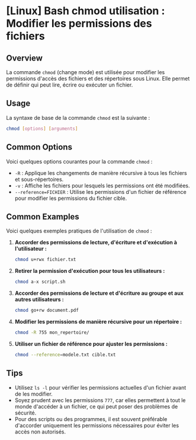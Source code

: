# [Linux] Bash chmod utilisation : Modifier les permissions des fichiers

## Overview
La commande `chmod` (change mode) est utilisée pour modifier les permissions d'accès des fichiers et des répertoires sous Linux. Elle permet de définir qui peut lire, écrire ou exécuter un fichier.

## Usage
La syntaxe de base de la commande `chmod` est la suivante :

```bash
chmod [options] [arguments]
```

## Common Options
Voici quelques options courantes pour la commande `chmod` :

- `-R` : Applique les changements de manière récursive à tous les fichiers et sous-répertoires.
- `-v` : Affiche les fichiers pour lesquels les permissions ont été modifiées.
- `--reference=FICHIER` : Utilise les permissions d'un fichier de référence pour modifier les permissions du fichier cible.

## Common Examples
Voici quelques exemples pratiques de l'utilisation de `chmod` :

1. **Accorder des permissions de lecture, d'écriture et d'exécution à l'utilisateur :**

   ```bash
   chmod u+rwx fichier.txt
   ```

2. **Retirer la permission d'exécution pour tous les utilisateurs :**

   ```bash
   chmod a-x script.sh
   ```

3. **Accorder des permissions de lecture et d'écriture au groupe et aux autres utilisateurs :**

   ```bash
   chmod go+rw document.pdf
   ```

4. **Modifier les permissions de manière récursive pour un répertoire :**

   ```bash
   chmod -R 755 mon_repertoire/
   ```

5. **Utiliser un fichier de référence pour ajuster les permissions :**

   ```bash
   chmod --reference=modele.txt cible.txt
   ```

## Tips
- Utilisez `ls -l` pour vérifier les permissions actuelles d'un fichier avant de les modifier.
- Soyez prudent avec les permissions `777`, car elles permettent à tout le monde d'accéder à un fichier, ce qui peut poser des problèmes de sécurité.
- Pour des scripts ou des programmes, il est souvent préférable d'accorder uniquement les permissions nécessaires pour éviter les accès non autorisés.